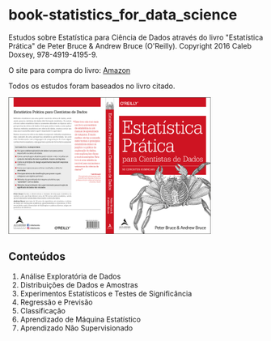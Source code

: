 # book-statistics_for_data_science

Estudos sobre Estatística para Ciência de Dados através do livro "Estatística Prática" de Peter Bruce & Andrew Bruce (O'Reilly).
Copyright 2016 Caleb Doxsey, 978-4919-4195-9.

O site para compra do livro: [Amazon](https://www.amazon.com.br/Estat%C3%ADstica-Pr%C3%A1tica-Para-Cientistas-Dados/dp/855080603X/ref=sr_1_4?keywords=estat%C3%ADstica+pr%C3%A1tica+para+cientistas+de+dados&qid=1650050299&sprefix=estat%C3%ADstica+pr%C3%A1tica%2Caps%2C204&sr=8-4)

Todos os estudos foram baseados no livro citado.

<img src="img/PracticalStatistics.jpg" width="400px">

## Conteúdos

1. Análise Exploratória de Dados
2. Distribuições de Dados e Amostras
3. Experimentos Estatísticos e Testes de Significância
4. Regressão e Previsão
5. Classificação
6. Aprendizado de Máquina Estatístico
7. Aprendizado Não Supervisionado
